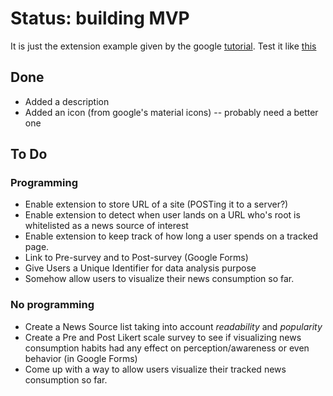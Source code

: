 # Status: building MVP

It is just the extension example given by the google [tutorial](https://developer.chrome.com/extensions/getstarted). Test it like  [this](https://developer.chrome.com/extensions/getstarted#unpacked)



## Done
* Added a description
* Added an icon (from google's material icons) -- probably need a better one

## To Do
### Programming
* Enable extension to store URL of a site (POSTing it to a server?)
* Enable extension to detect when user lands on a URL who's root is whitelisted as a news source of interest
* Enable extension to keep track of how long a user spends on a tracked page.
* Link to Pre-survey and to Post-survey (Google Forms)
* Give Users a Unique Identifier for data analysis purpose
* Somehow allow users to visualize their news consumption so far.

### No programming
* Create a News Source list taking into account _readability_ and _popularity_
* Create a Pre and Post Likert scale survey to see if visualizing news consumption habits had any effect on perception/awareness or even behavior (in Google Forms)
* Come up with a way to allow users visualize their tracked news consumption so far.
